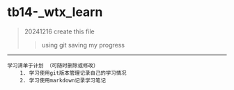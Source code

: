 # tb14-_wtx_learn

> 20241216 create this file 
>> using git saving my progress 

--------------


    学习清单于计划 （可随时删除或修改）
        1. 学习使用git版本管理记录自己的学习情况
        2. 学习使用markdown记录学习笔记

